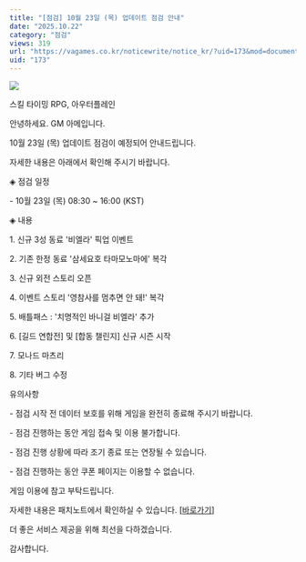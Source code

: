 ```yaml
---
title: "[점검] 10월 23일 (목) 업데이트 점검 안내"
date: "2025.10.22"
category: "점검"
views: 319
url: "https://vagames.co.kr/noticewrite/notice_kr/?uid=173&mod=document"
uid: "173"
---
```


![](/images/news/live/kr/173-588cb62c.webp)  

  

스킬 타이밍 RPG, 아우터플레인

안녕하세요. GM 아메입니다.

  

10월 23일 (목) 업데이트 점검이 예정되어 안내드립니다.

자세한 내용은 아래에서 확인해 주시기 바랍니다.

  

◈ 점검 일정

\- 10월 23일 (목) 08:30 ~ 16:00 (KST)

  

◈ 내용

1\. 신규 3성 동료 '비엘라' 픽업 이벤트

2\. 기존 한정 동료 '삼세요호 타마모노마에' 복각

3\. 신규 외전 스토리 오픈

4\. 이벤트 스토리 '영참사를 멈추면 안 돼!' 복각

5\. 배틀패스 : '치명적인 바니걸 비엘라' 추가

6\. \[길드 연합전\] 및 \[합동 챌린지\] 신규 시즌 시작

7\. 모나드 마츠리

8\. 기타 버그 수정

  

유의사항

\- 점검 시작 전 데이터 보호를 위해 게임을 완전히 종료해 주시기 바랍니다.

\- 점검 진행하는 동안 게임 접속 및 이용 불가합니다.

\- 점검 진행 상황에 따라 조기 종료 또는 연장될 수 있습니다.

\- 점검 진행하는 동안 쿠폰 페이지는 이용할 수 없습니다.

  

게임 이용에 참고 부탁드립니다.

자세한 내용은 패치노트에서 확인하실 수 있습니다. \[[바로가기](https://vagames.co.kr/noticewrite/notice_kr/?uid=154&mod=document)\]

  

더 좋은 서비스 제공을 위해 최선을 다하겠습니다.

  

감사합니다.